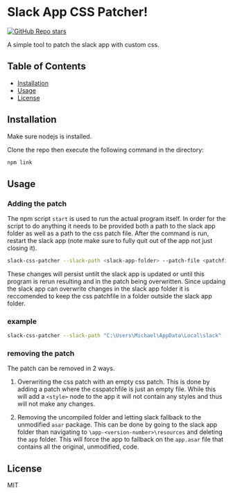 # Slack App CSS Patcher!

[![GitHub Repo stars](https://img.shields.io/github/stars/Mkassabov/slack-css-patcher?style=social)](https://github.com/Mkassabov/slack-css-patcher/stargazers)

A simple tool to patch the slack app with custom css.

## Table of Contents

- [Installation](#installation)
- [Usage](#usage)
- [License](#license)

## Installation

Make sure nodejs is installed.

Clone the repo then execute the following command in the directory:

```sh
npm link
```

## Usage

### Adding the patch

The npm script `start` is used to run the actual program itself. In order for the script to do anything it needs to be provided both a path to the slack app folder as well as a path to the css patch file. After the command is run, restart the slack app (note make sure to fully quit out of the app not just closing it).

```sh
slack-css-patcher --slack-path <slack-app-folder> --patch-file <patchfile-path>.css
```

These changes will persist untilt the slack app is updated or until this program is rerun resulting and in the patch being overwritten. Since updaing the slack app can overwrite changes in the slack app folder it is reccomended to keep the css patchfile in a folder outside the slack app folder.

### example

```sh
slack-css-patcher --slack-path "C:\Users\Michael\AppData\Local\slack" --patch-file "patch.css"
```

### removing the patch

The patch can be removed in 2 ways.

1. Overwriting the css patch with an empty css patch. This is done by adding a patch where the csspatchfile is just an empty file. While this will add a `<style>` node to the app it will not contain any styles and thus will not make any changes.

2. Removing the uncompiled folder and letting slack fallback to the unmodified `asar` package. This can be done by going to the slack app folder than navigating to `\app-<version-number>\resources` and deleting the `app` folder. This will force the app to fallback on the `app.asar` file that contains all the original, unmodified, code.

## License

MIT
